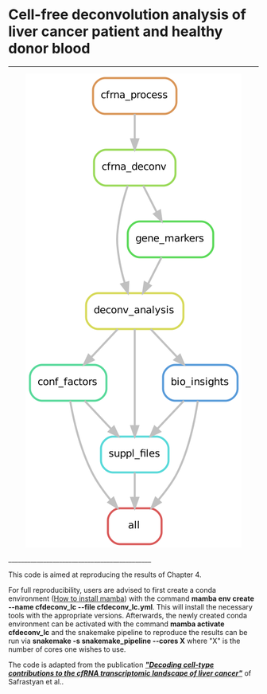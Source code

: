 # Cell-free deconvolution analysis of liver cancer patient and healthy donor blood

_____________________________________________
<p align="center">
<img src="dag.png" align="center" />
</p>
_____________________________________________

This code is aimed at reproducing the results of Chapter 4. 

For full reproducibility, users are advised to first create a conda environment ([How to install mamba](https://mamba.readthedocs.io/en/latest/installation/mamba-installation.html)) with the command **mamba env create --name cfdeconv_lc --file cfdeconv_lc.yml**. This will install the necessary tools with the appropriate versions. Afterwards, the newly created conda environment can be activated with the command **mamba activate cfdeconv_lc** and the snakemake pipeline to reproduce the results can be run via **snakemake -s snakemake_pipeline --cores X** where "X" is the number of cores one wishes to use.


The code is adapted from the publication [***"Decoding cell-type contributions to the cfRNA transcriptomic landscape of liver cancer"***](https://doi.org/10.1186/s40246-023-00537-w) of Safrastyan et al..